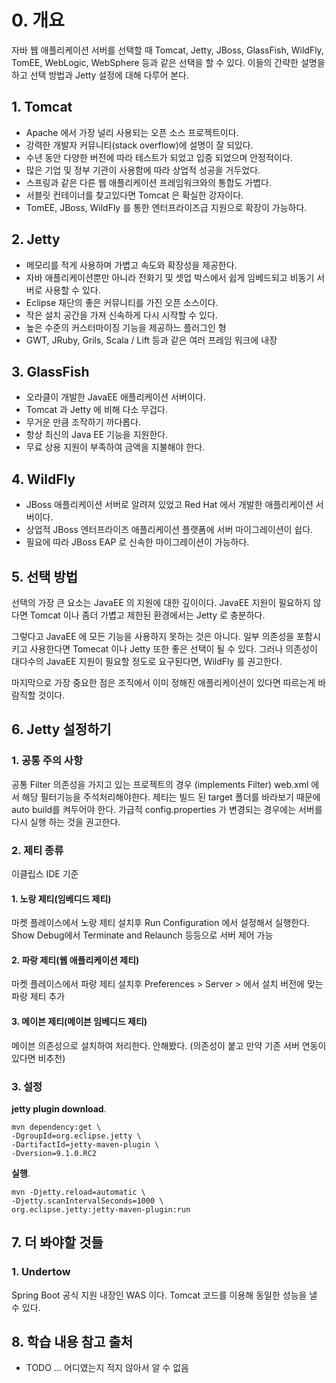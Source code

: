 # 0. 개요

자바 웹 애플리케이션 서버를 선택할 때 Tomcat, Jetty, JBoss, GlassFish, WildFly, TomEE, WebLogic, WebSphere 등과 같은 선택을 할 수 있다. 이들의 간략한 설명을 하고 선택 방법과 Jetty 설정에 대해 다루어 본다.

## 1. Tomcat

- Apache 에서 가장 널리 사용되는 오픈 소스 프로젝트이다.
- 강력한 개발자 커뮤니티(stack overflow)에 설명이 잘 되있다.
- 수년 동안 다양한 버전에 따라 테스트가 되었고 입증 되었으며 안정적이다.
- 많은 기업 및 정부 기관이 사용함에 따라 상업적 성공을 거두었다.
- 스프링과 같은 다른 웹 애플리케이션 프레임워크와의 통합도 가볍다.
- 서블릿 컨테이너를 찾고있다면 Tomcat 은 확실한 강자이다.
- TomEE, JBoss, WildFly 를 통한 엔터프라이즈급 지원으로 확장이 가능하다.

## 2. Jetty

- 메모리를 적게 사용하며 가볍고 속도와 확장성을 제공한다.
- 자바 애플리케이션뿐만 아니라  전화기 및 셋업 박스에서 쉽게 임베드되고 비동기 서버로 사용할 수 있다.
- Eclipse 재단의 좋은 커뮤니티를 가진 오픈 소스이다.
- 작은 설치 공간을 가져 신속하게 다시 시작할 수 있다.
- 높은 수준의 커스터마이징 기능을 제공하느 플러그인 형
- GWT, JRuby, Grils, Scala / Lift 등과 같은 여러 프레임 워크에 내장

## 3. GlassFish

- 오라클이 개발한 JavaEE 애플리케이션 서버이다.
- Tomcat 과 Jetty 에 비해 다소 무겁다.
- 무거운 만큼 조작하기 까다롭다.
- 항상 최신의 Java EE 기능을 지원한다.
- 무료 상용 지원이 부족하여 금액을 지불해야 한다.

## 4. WildFly

- JBoss 애플리케이션 서버로 알려져 있었고 Red Hat 에서 개발한 애플리케이션 서버이다.
- 상업적 JBoss 엔터프라이즈 애플리케이션 플랫폼에 서버 마이그레이션이 쉽다.
- 필요에 따라 JBoss EAP 로 신속한 마이그레이션이 가능하다.

## 5. 선택 방법

선택의 가장 큰 요소는 JavaEE 의 지원에 대한 깊이이다. JavaEE 지원이 필요하지 않다면 Tomcat 이나 좀더 가볍고 제한된 환경에서는 Jetty 로 충분하다.

그렇다고 JavaEE 에 모든 기능을 사용하지 못하는 것은 아니다. 일부 의존성을 포함시키고 사용한다면 Tomecat 이나 Jetty 또한 좋은 선택이 될 수 있다. 그러나 의존성이 대다수의 JavaEE 지원이 필요할 정도로 요구된다면, WildFly 를 권고한다.

마지막으로 가장 중요한 점은 조직에서 이미 정해진 애플리케이션이 있다면 따르는게 바람직할 것이다.

## 6. Jetty 설정하기

### 1. 공통 주의 사항

공통 Filter 의존성을 가지고 있는 프로젝트의 경우 (implements Filter) web.xml 에서 해당 필터기능을 주석처리해야한다. 제티는 빌드 된 target 폴더를 바라보기 때문에 auto build를 켜두어야 한다. 가급적 config.properties 가 변경되는 경우에는 서버를 다시 실행 하는 것을 권고한다.

### 2. 제티 종류

이클립스 IDE 기준

#### 1. 노랑 제티(임베디드 제티)

마켓 플레이스에서 노랑 제티 설치후 Run Configuration 에서 설정해서 실행한다. Show Debug에서 Terminate and Relaunch 등등으로 서버 제어 가능

#### 2. 파랑 제티(웹 애플리케이션 제티)

마켓 플레이스에서 파랑 제티 설치후 Preferences > Server > 에서 설치 버전에 맞는 파랑 제티 추가

#### 3. 메이븐 제티(메이븐 임베디드 제티)

메이븐 의존성으로 설치하여 처리한다. 안해봤다. (의존성이 붙고 만약 기존 서버 연동이 있다면 비추천)

### 3. 설정

**jetty plugin download**.

```text
mvn dependency:get \
-DgroupId=org.eclipse.jetty \
-DartifactId=jetty-maven-plugin \
-Dversion=9.1.0.RC2
```

**실행**.

```text
mvn -Djetty.reload=automatic \
-Djetty.scanIntervalSeconds=1000 \
org.eclipse.jetty:jetty-maven-plugin:run
```

## 7. 더 봐야할 것들

### 1. Undertow

Spring Boot 공식 지원 내장인 WAS 이다. Tomcat 코드를 이용해 동일한 성능을 낼 수 있다.

## 8. 학습 내용 참고 출처

- TODO ... 어디였는지 적지 않아서 알 수 없음

